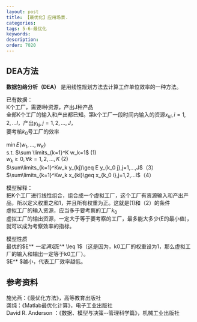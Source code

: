 ```yaml
---
layout: post
title: 【最优化】应用场景.
categories:
tags: 5-6-最优化
keywords:
description:
order: 7020
---
```

## DEA方法
**数据包络分析（DEA）** 是用线性规划方法去计算工作单位效率的一种方法。  


已有数据：  
K个工厂，需要I种资源，产出J种产品  
全部K个工厂的输入和产出都已知。第k个工厂一段时间内输入的资源$x_{ki},i=1,2,...I$，产出$y_{kj},j=1,2,...,J$，  
要考核$k_0$号工厂的效率  


$\min E(w_1,...,w_K)$  
s.t. $\sum \limits_{k=1}^K w_k=1$ (1)  
$w_{k}\geq 0,\forall k=1,2,...,K$ (2)  
$\sum\limits_{k=1}^Kw_k y_{kj}\geq E y_{k_0 j},j=1,...,J$（3）  
$\sum\limits_{k=1}^Kw_k x_{ki}\geq x_{k_0 i},j=1,2,...I$（4）  


模型解释：  
把K个工厂进行线性组合，组合成一个虚拟工厂，这个工厂有资源输入和产出产品，所以定义权重之和1，并且所有权重为正。这就是(1)和（2）的条件  
虚拟工厂的输入资源，应当多于要考察的工厂$k_0$  
虚拟工厂的输出资源，一定大于等于要考察的工厂，最多能大多少(E的最小值)，就可以成为考察效率的指标。  


模型性质  
最优的$E^* $一定满足$E^* \leq 1$（这是因为，k0工厂的权重设为1，那么虚拟工厂的输入和输出一定等于k0工厂）。  
$E^* $越小，代表工厂效率越低。  



## 参考资料
施光燕：《最优化方法》，高等教育出版社  
龚纯：《Matlab最优化计算》，电子工业出版社  
David R. Anderson ：《数据、模型与决策--管理科学篇》，机械工业出版社  
